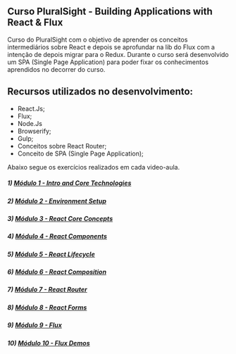## Curso PluralSight - Building Applications with React & Flux

Curso do PluralSight com o objetivo de aprender os conceitos intermediários sobre React e 
depois se aprofundar na lib do Flux com a intenção de depois migrar para o Redux.
Durante o curso será desenvolvido um SPA (Single Page Application) para poder fixar os conhecimentos
aprendidos no decorrer do curso.

## Recursos utilizados no desenvolvimento:

- React.Js;
- Flux;
- Node.Js
- Browserify;
- Gulp;
- Conceitos sobre React Router;
- Conceito de SPA (Single Page Application);

Abaixo segue os exercícios realizados em cada video-aula.

##### 1) [Módulo 1 - Intro and Core Technologies]()
##### 2) [Módulo 2 - Environment Setup]()
##### 3) [Módulo 3 - React Core Concepts]()
##### 4) [Módulo 4 - React Components]()
##### 5) [Módulo 5 - React Lifecycle]()
##### 6) [Módulo 6 - React Composition]()
##### 7) [Módulo 7 - React Router]()
##### 8) [Módulo 8 - React Forms]()
##### 9) [Módulo 9 - Flux]()
##### 10) [Módulo 10 - Flux Demos]()


